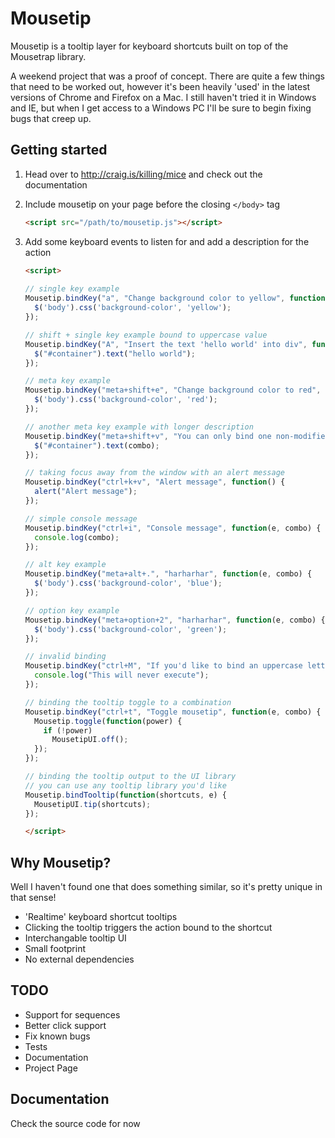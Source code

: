 # Mousetip

Mousetip is a tooltip layer for keyboard shortcuts built on top of the Mousetrap library.

A weekend project that was a proof of concept.  There are quite a few things that need to
be worked out, however it's been heavily 'used' in the latest versions of Chrome and Firefox
on a Mac.  I still haven't tried it in Windows and IE, but when I get access to a Windows PC
I'll be sure to begin fixing bugs that creep up.

## Getting started

1.  Head over to http://craig.is/killing/mice and check out the documentation

2.  Include mousetip on your page before the closing ``</body>`` tag

    ```html
    <script src="/path/to/mousetip.js"></script>
    ```

3.  Add some keyboard events to listen for and add a description for the action

    ```html
    <script>
      
    // single key example
    Mousetip.bindKey("a", "Change background color to yellow", function(e, combo) {
      $('body').css('background-color', 'yellow');
    });

    // shift + single key example bound to uppercase value
    Mousetip.bindKey("A", "Insert the text 'hello world' into div", function(e, combo) {
      $("#container").text("hello world");
    });

    // meta key example
    Mousetip.bindKey("meta+shift+e", "Change background color to red", function(e, combo) {
      $('body').css('background-color', 'red');
    });

    // another meta key example with longer description
    Mousetip.bindKey("meta+shift+v", "You can only bind one non-modifier key when the meta key is part of the combination.", function(e, combo) {
      $("#container").text(combo);
    });

    // taking focus away from the window with an alert message
    Mousetip.bindKey("ctrl+k+v", "Alert message", function() {
      alert("Alert message"); 
    });

    // simple console message
    Mousetip.bindKey("ctrl+i", "Console message", function(e, combo) {
      console.log(combo);
    });

    // alt key example
    Mousetip.bindKey("meta+alt+.", "harharhar", function(e, combo) {
      $('body').css('background-color', 'blue');
    });

    // option key example
    Mousetip.bindKey("meta+option+2", "harharhar", function(e, combo) {
      $('body').css('background-color', 'green');
    });

    // invalid binding
    Mousetip.bindKey("ctrl+M", "If you'd like to bind an uppercase letter, you can only do it with a shift+lowercase when there is a modifier involved", function(e, combo) {
      console.log("This will never execute");
    });

    // binding the tooltip toggle to a combination
    Mousetip.bindKey("ctrl+t", "Toggle mousetip", function(e, combo) {
      Mousetip.toggle(function(power) {
        if (!power)
          MousetipUI.off();
      });
    });

    // binding the tooltip output to the UI library
    // you can use any tooltip library you'd like
    Mousetip.bindTooltip(function(shortcuts, e) {
      MousetipUI.tip(shortcuts);
    });

    </script>
    ```

## Why Mousetip?

Well I haven't found one that does something similar, so it's pretty unique in that sense!

* 'Realtime' keyboard shortcut tooltips
* Clicking the tooltip triggers the action bound to the shortcut
* Interchangable tooltip UI
* Small footprint
* No external dependencies

## TODO

* Support for sequences
* Better click support
* Fix known bugs
* Tests
* Documentation
* Project Page

## Documentation

Check the source code for now
